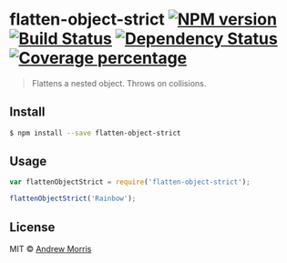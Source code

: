 # flatten-object-strict [![NPM version][npm-image]][npm-url] [![Build Status][travis-image]][travis-url] [![Dependency Status][daviddm-image]][daviddm-url] [![Coverage percentage][coveralls-image]][coveralls-url]
> Flattens a nested object. Throws on collisions.


## Install

```sh
$ npm install --save flatten-object-strict
```


## Usage

```js
var flattenObjectStrict = require('flatten-object-strict');

flattenObjectStrict('Rainbow');
```

## License

MIT © [Andrew Morris](http://andrewmorris.io/)


[npm-image]: https://badge.fury.io/js/flatten-object-strict.svg
[npm-url]: https://npmjs.org/package/flatten-object-strict
[travis-image]: https://travis-ci.org/voltrevo/flatten-object-strict.svg?branch=master
[travis-url]: https://travis-ci.org/voltrevo/flatten-object-strict
[daviddm-image]: https://david-dm.org/voltrevo/flatten-object-strict.svg?theme=shields.io
[daviddm-url]: https://david-dm.org/voltrevo/flatten-object-strict
[coveralls-image]: https://coveralls.io/repos/voltrevo/flatten-object-strict/badge.svg
[coveralls-url]: https://coveralls.io/r/voltrevo/flatten-object-strict
